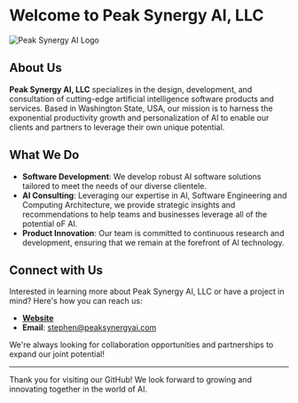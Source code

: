 # Welcome to Peak Synergy AI, LLC

![Peak Synergy AI Logo](https://github.com/peak-synery-ai/.github/raw/main/peak_synergy_ai_logo.png)

## About Us

**Peak Synergy AI, LLC** specializes in the design, development, and consultation of cutting-edge artificial intelligence software products and services. Based in Washington State, USA, our mission is to harness the exponential productivity growth and personalization of AI to enable our clients and partners to leverage their own unique potential.

## What We Do

- **Software Development**: We develop robust AI software solutions tailored to meet the needs of our diverse clientele.
- **AI Consulting**: Leveraging our expertise in AI, Software Engineering and Computing Architecture, we provide strategic insights and recommendations to help teams and businesses leverage all of the potential oF AI.
- **Product Innovation**: Our team is committed to continuous research and development, ensuring that we remain at the forefront of AI technology.

## Connect with Us

Interested in learning more about Peak Synergy AI, LLC or have a project in mind? Here's how you can reach us:

- **[Website](https://www.peaksynergyai.com)**
- **Email**: [stephen@peaksynergyai.com](mailto:stephen@peaksynergyai.com)

We're always looking for collaboration opportunities and partnerships to expand our joint potential!

---

Thank you for visiting our GitHub! We look forward to growing and innovating together in the world of AI.

